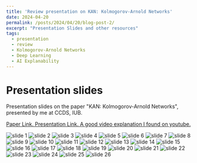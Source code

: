 ```yaml
---
title: 'Review presentation on KAN: Kolmogorov-Arnold Networks'
date: 2024-04-20
permalink: /posts/2024/04/20/blog-post-2/
excerpt: "Presentation Slides and other resources"
tags:
  - presentation
  - review
  - Kolmogorov-Arnold Networks
  - Deep Learning
  - AI Explanability
---
```


Presentation slides
======
Presentation slides on the paper "KAN: Kolmogorov-Arnold Networks", presented by me at CCDS, IUB.

[Paper Link. ](https://arxiv.org/abs/2404.19756)
[Presentation Link. ](https://docs.google.com/presentation/d/1PVUIx458K4ZksluZ9U6iSCjUz1SeK4rU03w9r1ORaeM/edit?usp=sharing)
[A good video explanation I found on youtube.](https://www.youtube.com/watch?v=7zpz_AlFW2w&list=LL&index=44)

![slide 1](/images/blog-3/Sunday%20Paper%20Presentation%2023_06_24%20on%20KAN-1.jpg)
![slide 2](/images/blog-3/Sunday%20Paper%20Presentation%2023_06_24%20on%20KAN-2.jpg)
![slide 3](/images/blog-3/Sunday%20Paper%20Presentation%2023_06_24%20on%20KAN-3.jpg)
![slide 4](/images/blog-3/Sunday%20Paper%20Presentation%2023_06_24%20on%20KAN-4.jpg)
![slide 5](/images/blog-3/Sunday%20Paper%20Presentation%2023_06_24%20on%20KAN-5.jpg)
![slide 6](/images/blog-3/Sunday%20Paper%20Presentation%2023_06_24%20on%20KAN-6.jpg)
![slide 7](/images/blog-3/Sunday%20Paper%20Presentation%2023_06_24%20on%20KAN-7.jpg)
![slide 8](/images/blog-3/Sunday%20Paper%20Presentation%2023_06_24%20on%20KAN-8.jpg)
![slide 9](/images/blog-3/Sunday%20Paper%20Presentation%2023_06_24%20on%20KAN-9.jpg)
![slide 10](/images/blog-3/Sunday%20Paper%20Presentation%2023_06_24%20on%20KAN-10.jpg)
![slide 11](/images/blog-3/Sunday%20Paper%20Presentation%2023_06_24%20on%20KAN-11.jpg)
![slide 12](/images/blog-3/Sunday%20Paper%20Presentation%2023_06_24%20on%20KAN-12.jpg)
![slide 13](/images/blog-3/Sunday%20Paper%20Presentation%2023_06_24%20on%20KAN-13.jpg)
![slide 14](/images/blog-3/Sunday%20Paper%20Presentation%2023_06_24%20on%20KAN-14.jpg)
![slide 15](/images/blog-3/Sunday%20Paper%20Presentation%2023_06_24%20on%20KAN-15.jpg)
![slide 16](/images/blog-3/Sunday%20Paper%20Presentation%2023_06_24%20on%20KAN-16.jpg)
![slide 17](/images/blog-3/Sunday%20Paper%20Presentation%2023_06_24%20on%20KAN-17.jpg)
![slide 18](/images/blog-3/Sunday%20Paper%20Presentation%2023_06_24%20on%20KAN-18.jpg)
![slide 19](/images/blog-3/Sunday%20Paper%20Presentation%2023_06_24%20on%20KAN-19.jpg)
![slide 20](/images/blog-3/Sunday%20Paper%20Presentation%2023_06_24%20on%20KAN-20.jpg)
![slide 21](/images/blog-3/Sunday%20Paper%20Presentation%2023_06_24%20on%20KAN-21.jpg)
![slide 22](/images/blog-3/Sunday%20Paper%20Presentation%2023_06_24%20on%20KAN-22.jpg)
![slide 23](/images/blog-3/Sunday%20Paper%20Presentation%2023_06_24%20on%20KAN-23.jpg)
![slide 24](/images/blog-3/Sunday%20Paper%20Presentation%2023_06_24%20on%20KAN-24.jpg)
![slide 25](/images/blog-3/Sunday%20Paper%20Presentation%2023_06_24%20on%20KAN-25.jpg)
![slide 26](/images/blog-3/Sunday%20Paper%20Presentation%2023_06_24%20on%20KAN-26.jpg)